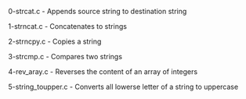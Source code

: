 0-strcat.c         - Appends source string to destination string

1-strncat.c        - Concatenates to strings

2-strncpy.c        - Copies a string

3-strcmp.c         - Compares two strings

4-rev_aray.c       - Reverses the content of an array of integers

5-string_toupper.c - Converts all lowerse letter of a string to uppercase



